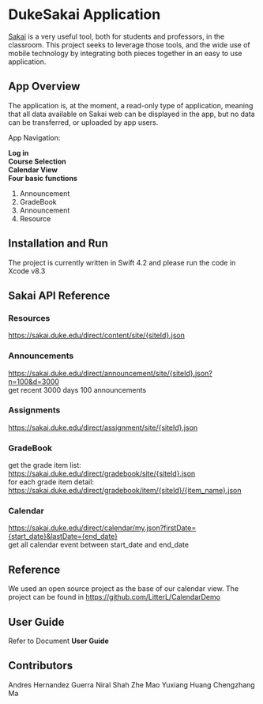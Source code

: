 
# DukeSakai Application
[Sakai](https://www.sakailms.org/) is a very useful tool, both for students and 
professors, in the classroom. This project seeks to leverage those tools, and 
the wide use of mobile technology by integrating both pieces together in an easy
to use application.

## App Overview
The application is, at the moment, a read-only type of application, meaning that
all data available on Sakai web can be displayed in the app, but no data can be 
transferred, or uploaded by app users.


App Navigation:

<b>Log in</b> <br/>
<b>Course Selection</b><br/>
**Calendar View**<br/>
<b>Four basic functions</b><br/>
  1. Announcement
  2. GradeBook
  3. Announcement
  4. Resource
  
## Installation and Run
The project is currently written in Swift 4.2 and please run the code in Xcode v8.3

## Sakai API Reference

### Resources
https://sakai.duke.edu/direct/content/site/{siteId}.json

### Announcements
https://sakai.duke.edu/direct/announcement/site/{siteId}.json?n=100&d=3000<br/>
get recent 3000 days 100 announcements

### Assignments
https://sakai.duke.edu/direct/assignment/site/{siteId}.json

### GradeBook
get the grade item list: <br/>
https://sakai.duke.edu/direct/gradebook/site/{siteId}.json<br/>
for each grade item detail: <br/>
https://sakai.duke.edu/direct/gradebook/item/{siteId}/{item_name}.json

### Calendar
https://sakai.duke.edu/direct/calendar/my.json?firstDate={start_date}&lastDate={end_date}<br/>
get all calendar event between start_date and end_date

## Reference
We used an open source project as the base of our calendar view. The project can
be found in https://github.com/LitterL/CalendarDemo

## User Guide
Refer to Document **User Guide**

## Contributors
Andres Hernandez Guerra
Niral Shah
Zhe Mao
Yuxiang Huang
Chengzhang Ma


